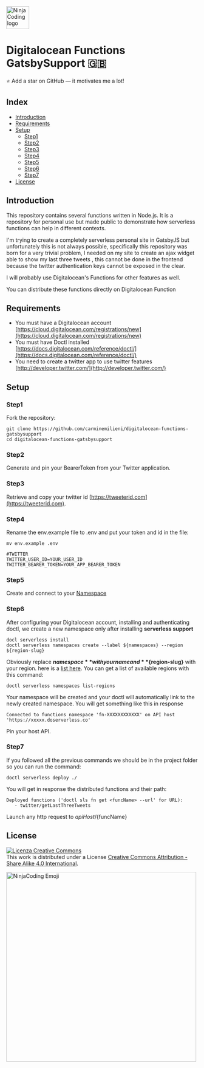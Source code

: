 <a href="https://ninjacoding.it/">
     <img src="https://raw.githubusercontent.com/carminemilieni/ninjacoding-commons/main/ninjacoding-primary-logo.svg" alt="NinjaCoding logo" title="NinjaCoding" height="60" />
</a>

# Digitalocean Functions GatsbySupport 🇬🇧

⭐️ Add a star on GitHub — it motivates me a lot!

## Index
- [Introduction](#Introduction)
- [Requirements](#Requirements)
- [Setup](#Setup)
  - [Step1](#Step1)
  - [Step2](#Step2)
  - [Step3](#Step3)
  - [Step4](#Step4)
  - [Step5](#Step5)
  - [Step6](#Step6)
  - [Step7](#Step7)
- [License](#License)

## Introduction

This repository contains several functions written in Node.js.
It is a repository for personal use but made public to demonstrate how serverless functions can help in different contexts.

I'm trying to create a completely serverless personal site in GatsbyJS but unfortunately this is not always possible, specifically this repository was born for a very trivial problem, I needed on my site to create an ajax widget able to show my last three tweets , this cannot be done in the frontend because the twitter authentication keys cannot be exposed in the clear.

I will probably use Digitalocean's Functions for other features as well.

You can distribute these functions directly on Digitalocean Function

## Requirements
- You must have a Digitalocean account [https://cloud.digitalocean.com/registrations/new](https://cloud.digitalocean.com/registrations/new)
- You must have Doctl installed [https://docs.digitalocean.com/reference/doctl/](https://docs.digitalocean.com/reference/doctl/)
- You need to create a twitter app to use twitter features [http://developer.twitter.com/](http://developer.twitter.com/)


## Setup

### Step1
Fork the repository:

```shell
git clone https://github.com/carminemilieni/digitalocean-functions-gatsbysupport
cd digitalocean-functions-gatsbysupport
```
### Step2
Generate and pin your BearerToken from your Twitter application.

### Step3
Retrieve and copy your twitter id [https://tweeterid.com](https://tweeterid.com).

### Step4
Rename the env.example file to .env and put your token and id in the file:

`
mv env.example .env
`

```
#TWITTER
TWITTER_USER_ID=YOUR_USER_ID
TWITTER_BEARER_TOKEN=YOUR_APP_BEARER_TOKEN
```

### Step5
Create and connect to your [Namespace](https://docs.digitalocean.com/products/functions/how-to/create-namespaces/)

### Step6
After configuring your Digitalocean account, installing and authenticating doctl, we create a new namespace only after installing **serverless support**
```shell
docl serverless install
doctl serverless namespaces create --label ${namespaces} --region ${region-slug}
```
Obviously replace **${namespace}** with your name and **${region-slug}** with your region. here is a [list here](https://docs.digitalocean.com/products/platform/availability-matrix/).
You can get a list of available regions with this command:
```shell
doctl serverless namespaces list-regions
```
Your namespace will be created and your doctl will automatically link to the newly created namespace.
You will get something like this in response
```shell
Connected to functions namespace 'fn-XXXXXXXXXXXX' on API host 'https://xxxxx.doserverless.co'
```
Pin your host API.

### Step7
If you followed all the previous commands we should be in the project folder so you can run the command:
```shell
doctl serverless deploy ./
```
You will get in response the distributed functions and their path:
```shell
Deployed functions ('doctl sls fn get <funcName> --url' for URL):
   - twitter/getLastThreeTweets
```
Launch any http request to ${apiHost}/${funcName}

## License
<a rel="license" href="http://creativecommons.org/licenses/by-sa/4.0/"><img alt="Licenza Creative Commons" style="border-width:0" src="https://i.creativecommons.org/l/by-sa/4.0/88x31.png" /></a><br />This work is distributed under a License <a rel="license" href="http://creativecommons.org/licenses/by-sa/4.0/">Creative Commons Attribution - Share Alike 4.0 International</a>.

<a href="https://ninjacoding.it/">
     <img src="https://raw.githubusercontent.com/carminemilieni/ninjacoding-commons/main/emoji-2.png" alt="NinjaCoding Emoji" title="Emoji" height="500" />
</a>